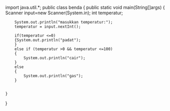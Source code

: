 import java.util.*;
public class benda
{
	public static void main(String[]args)
	{
		Scanner input=new Scanner(System.in);
		int temperatur;
		
		System.out.println("masukkan temperatur:");
		temperatur = input.nextInt();
		
		if(temperatur <=0)
		{System.out.println("padat");
		}
		else if (temperatur >0 && temperatur <=100)
		{
			System.out.println("cair");
		}
		else 
		{
			System.out.println("gas");
		}
		
		
	}
}
